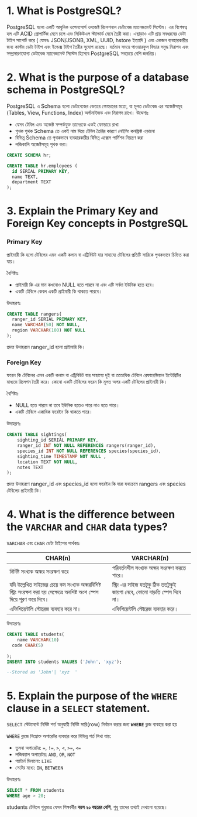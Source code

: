 # 1. What is PostgreSQL?

PostgreSQL হলো একটি আধুনিক ওপেনসোর্স ওবজেক্ট রিলেশনাল ডেটাবেজ ম্যানেজমেন্ট সিস্টেম। এর বিশেষত্ব হল এটি ACID প্রোপার্টিজ মেনে চলে এবং সিকিউএল স্ট্যান্ডার্ড মেনে তৈরী করা। এছাড়াও এটি প্রায় সবধরনের ডেটা টাইপ সাপোর্ট করে ( যেমনঃ JSON/JSONB, XML, UUID, hstore ইত্যাদি ) এবং একজন ব্যবহারকারীর জন্য কাস্টম ডেটা টাইপ এবং ইন্ডেক্স টাইপ তৈরীর সুযোগ রয়েছে। বর্তমান সময়ে পাওয়ারফুল ফিচার সমৃদ্ধ নিরাপদ এবং সম্প্রসারণযোগ্য ডেটাবেজ ম্যানেজমেন্ট সিস্টেম হিসেবে PostgreSQL সবচেয়ে বেশি জনপ্রিয়।

# 2. What is the purpose of a database schema in PostgreSQL?

PostgreSQL এ Schema হলো ডেটাবেজের ভেতরে ফোল্ডারের মতো, যা মূলত ডেটাবেজ এর অব্জেক্টসমূহ (Tables, View, Functions, Index) অর্গানাইজড এবং নিরাপদ রাখে। উদ্দেশ্যঃ

- যেসব টেবিল এবং অব্জেক্ট সম্পর্কযুক্ত তাদেরকে একই ফোল্ডারে রাখা
- পৃথক পৃথক Schema তে একই নাম দিয়ে টেবিল তৈরির কারণে নেইমিং কনফ্লিক্ট এড়ানো
- বিভিন্ন Schema তে পৃথকভাবে ব্যবহারকারীর বিভিন্ন এক্সেস পার্মিশন নিয়ন্ত্রণ করা
- লজিকালি অব্জেক্টসমূহ পৃথক করা।

```sql
CREATE SCHEMA hr;

CREATE TABLE hr.employees (
  id SERIAL PRIMARY KEY,
  name TEXT,
  department TEXT
);
```

# 3. Explain the **Primary Key** and **Foreign Key** concepts in PostgreSQL

### Primary Key

প্রাইমারী কি হলো টেবিলের এমন একটি কলাম বা  এট্রিবিউট যার সাহায্যে টেবিলের প্রতিটি সারিকে পৃথকভাবে চিহ্নিত করা যায়।

বৈশিষ্ট্যঃ

- প্রাইমারী কি এর মান কখনোও NULL হতে পারবে না এবং এটি সর্বদা ইউনিক হতে হবে।
- একটি টেবিলে কেবল একটি প্রাইমারী কি থাকতে পারবে।

উদাহরণঃ

```sql
CREATE TABLE rangers(
  ranger_id SERIAL PRIMARY KEY,
  name VARCHAR(50) NOT NULL,
  region VARCHAR(100) NOT NULL
);
```

প্রদত্ত উদাহরনে ranger_id হলো প্রাইমারি কি।

### Foreign Key

ফরেন কি টেবিলের এমন একটি কলাম বা এট্রিবিউট যার সাহায্যে দুই বা ততোধিক টেবিলে রেফারেন্সিয়াল ইন্টেগ্রিটির মাধ্যমে রিলেশন তৈরী করে। কোনো একটি টেবিলের ফরেন কি মূলত অপর একটি টেবিলের প্রাইমারী কি।

বৈশিষ্ট্যঃ

- NULL হতে পারবে না তবে ইউনিক হতেও পারে নাও হতে পারে।
- একটি টেবিলে একাধিক ফরেইন কি থাকতে পারে।

উদাহরণঃ

```sql
CREATE TABLE sightings(
    sighting_id SERIAL PRIMARY KEY,
    ranger_id INT NOT NULL REFERENCES rangers(ranger_id),
    species_id INT NOT NULL REFERENCES species(species_id),
    sighting_time TIMESTAMP NOT NULL ,
    location TEXT NOT NULL,
    notes TEXT
);
```

প্রদত্ত উদাহরণে ranger_id এবং species_id হলো ফরেইন কি যারা যথাক্রমে rangers এবং species টেবিলের প্রাইমারী কি।

# 4. What is the difference between the `VARCHAR` and `CHAR` data types?

`VARCHAR` এবং `CHAR` ডেটা টাইপের পার্থক্যঃ

| CHAR(n) | VARCHAR(n) |
| --- | --- |
| নির্দিষ্ট সংখ্যক অক্ষর সংরক্ষণ করে | পরিবর্তনশীল সংখ্যক অক্ষর সংরক্ষণ করতে পারে। |
| যদি উল্লেখিত সাইজের চেয়ে কম সংখ্যক অক্ষরবিশিষ্ট স্ট্রিং সংরক্ষণ করা হয় সেক্ষেত্রে অবশিষ্ট অংশ স্পেস দিয়ে পূরণ করে দিবে। | স্ট্রিং এর সাইজ যতটূকু ঠিক ততটুকুই জায়গা নেবে, কোনো বাড়তি স্পেস দিবে না। |
| এফিশিয়েন্টলি স্টোরেজ ব্যবহার করে না। | এফিশিয়েন্টলি স্টোরেজ ব্যবহার করে। |

উদাহরণঃ

```sql
CREATE TABLE students(
	name VARCHAR(10)
  code CHAR(5)
  
);
INSERT INTO students VALUES ('John', 'xyz');

--Stored as 'John'| 'xyz  '
```

# 5. Explain the purpose of the `WHERE` clause in a `SELECT` statement.

`SELECT` স্টেটমেন্টে নির্দিষ্ট শর্ত অনুযায়ী নির্দিষ্ট সারি(row) নির্বাচন করার জন্য **`WHERE`** ক্লজ ব্যবহার করা হয়

`WHERE` ক্লজে নিম্নোক্ত অপারেটর ব্যবহার করে বিভিন্ন শর্ত লিখা যায়:

- তুলনা অপারেটর: `=`, `!=`, `>`, `<`, `>=`, `<=`
- লজিক্যাল অপারেটর: `AND`, `OR`, `NOT`
- প্যাটার্ন মিলানো: `LIKE`
- সেটের মধ্যে: `IN`, `BETWEEN`

উদাহরণঃ

```sql
SELECT * FROM students
WHERE age > 20;
```

students টেবিলে শুধুমাত্র যেসব শিক্ষার্থীর **বয়স ২০ বছরের বেশি**, শুধু তাদের তথ্যই দেখানো হয়েছে।